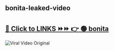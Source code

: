 
 ## bonita-leaked-video 

# <h2><a href="https://clipsfans.com/bonita&ref=git">🔗 Click to LINKS ⏩⏩ 👉 🟢 bonita </a></h2>

<a href="https://clipsfans.com/bonita&ref=git" rel="nofollow" data-target="animated-image.originalLink"><img src="https://i.ibb.co.com/xMMVF88/686577567.gif" alt="Viral Video Original" style="max-width: 100%; display: inline-block;" data-target="animated-image.originalImage"></a>
